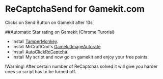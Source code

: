 # ReCaptchaSend for Gamekit.com
Clicks on Send Button on Gamekit after 10s 

##Automatic Star rating on Gamekit (Chrome Turorial)
* Install [TamperMonkey](https://chrome.google.com/webstore/detail/tampermonkey/dhdgffkkebhmkfjojejmpbldmpobfkfo?utm_source=chrome-app-launcher-info-dialog).
* Install MrCraftCod's [GamekitImageAutorate](https://github.com/MrCraftCod/TampermonkeyScripts/tree/master/GamekitImageAutoRate). 
* Install [AutoClickReCaptcha](https://chrome.google.com/webstore/detail/im-not-robot-captcha-clic/ceipnlhmjohemhfpbjdgeigkababhmjc?utm_source=chrome-app-launcher-info-dialog).
* Install My script and now go on gamekit and enjoy your free points.

!Warning! After certain number of ReCaptchas solved it will give you harder ones so script has to be turned off.
